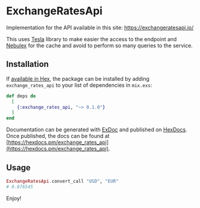 # ExchangeRatesApi

Implementation for the API available in this site: https://exchangeratesapi.io/

This uses [Tesla]() library to make easier the access to the endpoint and [Nebulex]() for the cache and avoid to perform so many queries to the service.

## Installation

If [available in Hex](https://hex.pm/docs/publish), the package can be installed
by adding `exchange_rates_api` to your list of dependencies in `mix.exs`:

```elixir
def deps do
  [
    {:exchange_rates_api, "~> 0.1.0"}
  ]
end
```

Documentation can be generated with [ExDoc](https://github.com/elixir-lang/ex_doc)
and published on [HexDocs](https://hexdocs.pm). Once published, the docs can
be found at [https://hexdocs.pm/exchange_rates_api](https://hexdocs.pm/exchange_rates_api).

## Usage

```elixir
ExchangeRatesApi.convert_call "USD", "EUR"
# 0.876545
```

Enjoy!
